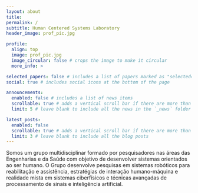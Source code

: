 ```yaml
---
layout: about
title: 
permalink: /
subtitle: Human Centered Systems Laboratory
header_image: prof_pic.jpg

profile:
  align: top
  image: prof_pic.jpg
  image_circular: false # crops the image to make it circular
  more_info: >

selected_papers: false # includes a list of papers marked as "selected={true}"
social: true # includes social icons at the bottom of the page

announcements:
  enabled: false # includes a list of news items
  scrollable: true # adds a vertical scroll bar if there are more than 3 news items
  limit: 5 # leave blank to include all the news in the `_news` folder

latest_posts:
  enabled: false
  scrollable: true # adds a vertical scroll bar if there are more than 3 new posts items
  limit: 3 # leave blank to include all the blog posts
---
```


Somos um grupo multidisciplinar formado por pesquisadores nas áreas das Engenharias e da Saúde com objetivo de desenvolver sistemas orientados ao ser humano. O Grupo desenvolve pesquisas em sistemas robóticos para reabilitação e assistência, estratégias de interação humano-máquina e realidade mista em sistemas ciberfísicos e técnicas avançadas de processamento de sinais e inteligência artificial.
